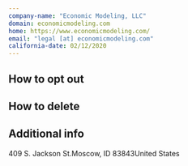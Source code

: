 ```yaml
---
company-name: "Economic Modeling, LLC"
domain: economicmodeling.com
home: https://www.economicmodeling.com/
email: "legal [at] economicmodeling.com"
california-date: 02/12/2020
---
```

## How to opt out




## How to delete




## Additional info




409 S. Jackson St.Moscow, ID 83843United States













